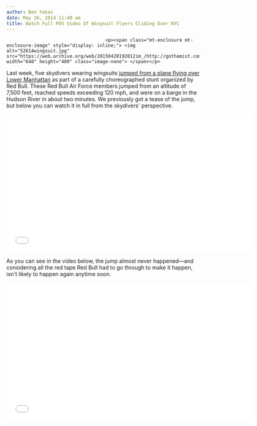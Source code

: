 ```yaml
---
author: Ben Yakas
date: May 26, 2014 11:40 am
title: Watch Full POV Video Of Wingsuit Flyers Gliding Over NYC
---
```


	
										<p><span class="mt-enclosure mt-enclosure-image" style="display: inline;"> <img alt="52614wingsuit.jpg" src="https://web.archive.org/web/20150420192012im_/http://gothamist.com/attachments/byakas/52614wingsuit.jpg" width="640" height="400" class="image-none"> </span></p>

<p>Last week, five skydivers wearing wingsuits <a href="https://web.archive.org/web/20150420192012/http://gothamist.com/2014/05/19/wingsuit_manhattan_skydive.php#photo-2">jumped from a plane flying over Lower Manhattan</a> as part of a carefully choreographed stunt organized by Red Bull. These Red Bull Air Force members jumped from an altitude of 7,500 feet, reached speeds exceeding 120 mph, and were on a barge in the Hudson River in about two minutes. We previously got a tease of the jump, but below you can watch it in full from the skydivers&apos; perspective.</p>

<p><iframe width="640" height="360" src="//web.archive.org/web/20150420192012if_/http://www.youtube.com/embed/6ABrd58Jb-o" frameborder="0" allowfullscreen></iframe></p>

<p>As you can see in the video below, the jump almost never happened&#x2014;and considering all the red tape Red Bull had to go through to make it happen, isn&apos;t likely to happen again anytime soon.</p>

<p><iframe width="640" height="360" src="//web.archive.org/web/20150420192012if_/http://www.youtube.com/embed/vioyntkuAO0" frameborder="0" allowfullscreen></iframe></p>					
										
									
				